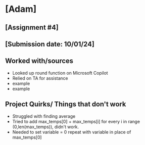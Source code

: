 # [Adam]
## [Assignment #4]
## [Submission date: 10/01/24]
## Worked with/sources 
* Looked up round function on Microsoft Copilot
* Relied on TA for assistance
* example
* example
## Project Quirks/ Things that don't work
* Struggled with finding average
* Tried to add max_temps[0] + max_temps[i] for every i in range (0,len(max_temps)), didn't work. 
* Needed to set variable = 0 repeat with variable in place of max_temps[0]
